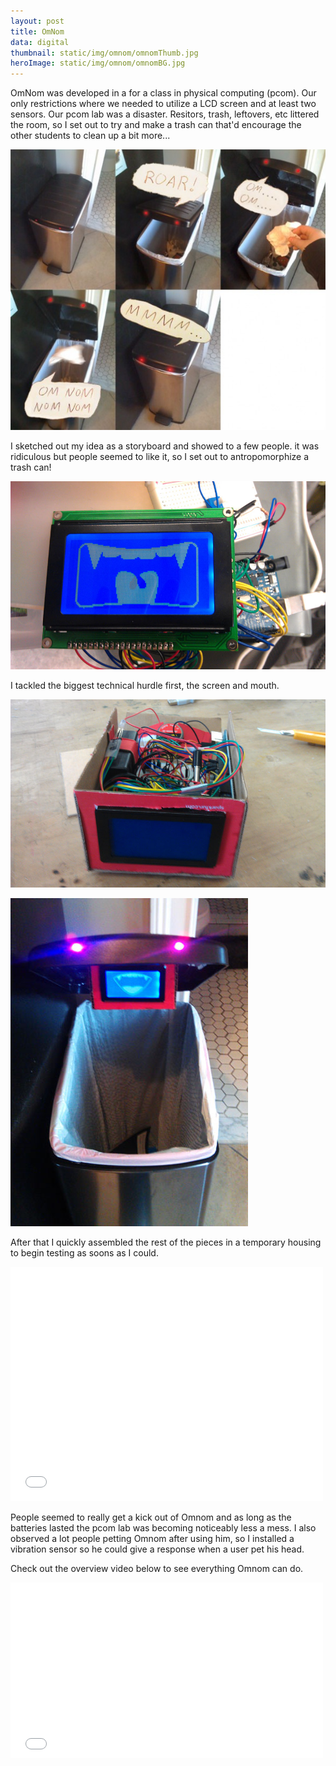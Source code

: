 ```yaml
---
layout: post
title: OmNom
data: digital
thumbnail: static/img/omnom/omnomThumb.jpg
heroImage: static/img/omnom/omnomBG.jpg
---
```


<p>OmNom was developed in a for a class in physical computing (pcom). Our only restrictions where we needed to utilize a LCD screen and at least two sensors. Our pcom lab was a disaster. Resitors, trash, leftovers, etc littered the room, so I set out to try and make a trash can that'd encourage the other students to clean up a bit more...</p>

<a href="static/img/omnom/omnom_story-590x525.jpg"><img alt="Omnom sketch" src="static/img/omnom/omnom_story-590x525.jpg"></a>

<p>I sketched out my idea as a storyboard and showed to a few people. it was ridiculous but people seemed to like it, so I set out to antropomorphize a trash can!</p>

<a href="static/img/omnom/omnom1.jpg"><img alt="Omnom screen" src="static/img/omnom/omnom1.jpg"></a>

<p>I tackled the biggest technical hurdle first, the screen and mouth.</p>

<a href="static/img/omnom/omnom1a.jpg"><img alt="Omnom housing alpha" src="static/img/omnom/omnom1a.jpg"></a>

<a href="static/img/omnom/omnom2.jpg"><img alt="Omnom housing alpha" src="static/img/omnom/omnom2.jpg"></a>

<p>After that I quickly assembled the rest of the pieces in a temporary housing to begin testing as soons as I could.</p>

<div class="video-wrapper">
  <iframe src="//player.vimeo.com/video/23781859?title=0&amp;byline=0&amp;portrait=0" width="500" height="375" frameborder="0" webkitallowfullscreen mozallowfullscreen allowfullscreen></iframe>
</div>

<p>People seemed to really get a kick out of Omnom and as long as the batteries lasted the pcom lab was becoming noticeably less a mess. I also observed a lot people petting Omnom after using him, so I installed a vibration sensor so he could give a response when a user pet his head.</p>

<p>Check out the overview video below to see everything Omnom can do.</p>

<div class="video-wrapper">
  <iframe src="//player.vimeo.com/video/23781904?title=0&amp;byline=0&amp;portrait=0" width="500" height="281" frameborder="0" webkitallowfullscreen mozallowfullscreen allowfullscreen></iframe>
</div>
